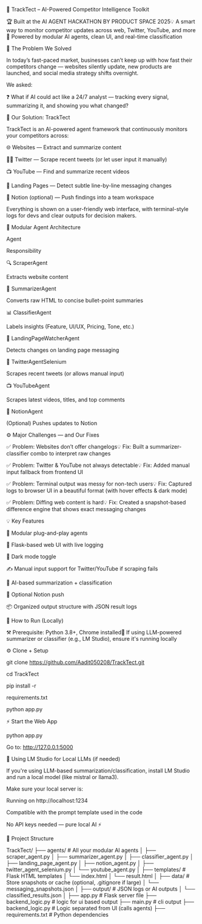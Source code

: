 🚀 TrackTect – AI-Powered Competitor Intelligence Toolkit

🏆 Built at the AI AGENT HACKATHON BY PRODUCT SPACE 2025💡 A smart way to monitor competitor updates across web, Twitter, YouTube, and more🧠 Powered by modular AI agents, clean UI, and real-time classification

🧠 The Problem We Solved

In today’s fast-paced market, businesses can’t keep up with how fast their competitors change — websites silently update, new products are launched, and social media strategy shifts overnight.

We asked:

❓ What if AI could act like a 24/7 analyst — tracking every signal, summarizing it, and showing you what changed?

🎯 Our Solution: TrackTect

TrackTect is an AI-powered agent framework that continuously monitors your competitors across:

🌐 Websites — Extract and summarize content

🤦‍♂️ Twitter — Scrape recent tweets (or let user input it manually)

📺 YouTube — Find and summarize recent videos

📄 Landing Pages — Detect subtle line-by-line messaging changes

🧠 Notion (optional) — Push findings into a team workspace

Everything is shown on a user-friendly web interface, with terminal-style logs for devs and clear outputs for decision makers.

🧹 Modular Agent Architecture

Agent

Responsibility

🔍 ScraperAgent

Extracts website content

📝 SummarizerAgent

Converts raw HTML to concise bullet-point summaries

📊 ClassifierAgent

Labels insights (Feature, UI/UX, Pricing, Tone, etc.)

📄 LandingPageWatcherAgent

Detects changes on landing page messaging

🤦 TwitterAgentSelenium

Scrapes recent tweets (or allows manual input)

📺 YouTubeAgent

Scrapes latest videos, titles, and top comments

🧠 NotionAgent

(Optional) Pushes updates to Notion

⚙️ Major Challenges — and Our Fixes

✅ Problem: Websites don’t offer changelogs💡 Fix: Built a summarizer-classifier combo to interpret raw changes

✅ Problem: Twitter & YouTube not always detectable💡 Fix: Added manual input fallback from frontend UI

✅ Problem: Terminal output was messy for non-tech users💡 Fix: Captured logs to browser UI in a beautiful format (with hover effects & dark mode)

✅ Problem: Diffing web content is hard💡 Fix: Created a snapshot-based difference engine that shows exact messaging changes

💡 Key Features

🧰 Modular plug-and-play agents

🔹 Flask-based web UI with live logging

🌙 Dark mode toggle

✍️ Manual input support for Twitter/YouTube if scraping fails

📝 AI-based summarization + classification

🛄 Optional Notion push

📦 Organized output structure with JSON result logs

🧪 How to Run (Locally)

⚒️ Prerequisite: Python 3.8+, Chrome installed💬 If using LLM-powered summarizer or classifier (e.g., LM Studio), ensure it's running locally

⚙️ Clone + Setup

git clone https://github.com/Aadit050208/TrackTect.git

cd TrackTect

pip install -r 

requirements.txt

python app.py

⚡ Start the Web App

python app.py

Go to: http://127.0.0.1:5000

🧠 Using LM Studio for Local LLMs (if needed)

If you're using LLM-based summarization/classification, install LM Studio and run a local model (like mistral or llama3).

Make sure your local server is:

Running on http://localhost:1234

Compatible with the prompt template used in the code

No API keys needed — pure local AI ⚡

📂 Project Structure

TrackTect/
├── agents/                      # All your modular AI agents
│   ├── scraper_agent.py
│   ├── summarizer_agent.py
│   ├── classifier_agent.py
│   ├── landing_page_agent.py
│   ├── notion_agent.py
│   ├── twitter_agent_selenium.py
│   └── youtube_agent.py
│
├── templates/                  # Flask HTML templates
│   └── index.html
│   └── result.html
│
├── data/                       # Store snapshots or cache (optional, .gitignore if large)
│   └── messaging_snapshots.json
│
├── output/                     # JSON logs or AI outputs
│   └── classified_results.json
│
├── app.py                      # Flask server file 
├── backend_logic.py            # logic for ui based output
├── main.py                     # cli output
├── backend_logic.py            # Logic separated from UI (calls agents)
├── requirements.txt            # Python dependencies





